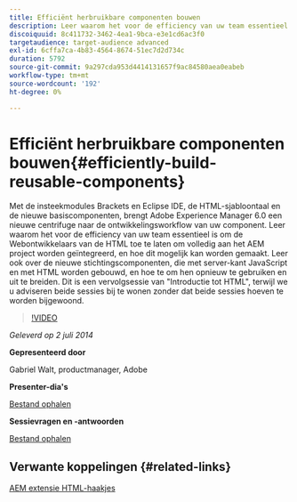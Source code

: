 ```yaml
---
title: Efficiënt herbruikbare componenten bouwen
description: Leer waarom het voor de efficiency van uw team essentieel is om de Webontwikkelaars van de HTML toe te laten om volledig aan het AEM project worden geïntegreerd, en hoe dit mogelijk kan worden gemaakt. Leer ook over de nieuwe stichtingscomponenten, die met server-kant JavaScript en met HTML worden gebouwd, en hoe te om hen opnieuw te gebruiken en uit te breiden.
discoiquuid: 8c411732-3462-4ea1-9bca-e3e1cd6ac3f0
targetaudience: target-audience advanced
exl-id: 6cffa7ca-4b83-4564-8674-51ec7d2d734c
duration: 5792
source-git-commit: 9a297cda953d4414131657f9ac84580aea0eabeb
workflow-type: tm+mt
source-wordcount: '192'
ht-degree: 0%

---
```


# Efficiënt herbruikbare componenten bouwen{#efficiently-build-reusable-components}

Met de insteekmodules Brackets en Eclipse IDE, de HTML-sjabloontaal en de nieuwe basiscomponenten, brengt Adobe Experience Manager 6.0 een nieuwe centrifuge naar de ontwikkelingsworkflow van uw component. Leer waarom het voor de efficiency van uw team essentieel is om de Webontwikkelaars van de HTML toe te laten om volledig aan het AEM project worden geïntegreerd, en hoe dit mogelijk kan worden gemaakt. Leer ook over de nieuwe stichtingscomponenten, die met server-kant JavaScript en met HTML worden gebouwd, en hoe te om hen opnieuw te gebruiken en uit te breiden. Dit is een vervolgsessie van &quot;Introductie tot HTML&quot;, terwijl we u adviseren beide sessies bij te wonen zonder dat beide sessies hoeven te worden bijgewoond.

>[!VIDEO](https://video.tv.adobe.com/v/19503/?quality=9)

*Geleverd op 2 juli 2014*

**Gepresenteerd door**

Gabriel Walt, productmanager, Adobe

**Presenter-dia&#39;s**

[Bestand ophalen](assets/efficiently-build-reusable-components.pdf)

**Sessievragen en -antwoorden**

[Bestand ophalen](assets/efficiently-build-reusable-components-q-a.pdf)

## Verwante koppelingen {#related-links}

[AEM extensie HTML-haakjes](https://github.com/Adobe-Marketing-Cloud/aem-brackets-extension#AEM6#BeautifulMarkup)

<!--
[Get back to the Overview](https://helpx.adobe.com/experience-manager/kt/eseminars/gems/aem-index.html)
-->
